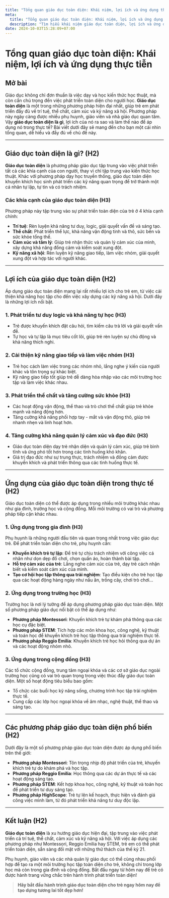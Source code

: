 ```yaml
---
title: "Tổng quan giáo dục toàn diện: Khái niệm, lợi ích và ứng dụng thực tiễn"
meta:
  title: "Tổng quan giáo dục toàn diện: Khái niệm, lợi ích và ứng dụng thực tiễn"
  description: "Tìm hiểu khái niệm giáo dục toàn diện, lợi ích và ứng dụng thực tiễn. Phương pháp giáo dục giúp trẻ phát triển toàn diện về trí tuệ, cảm xúc, thể chất và kỹ năng xã hội."
date: 2024-10-03T15:28:09+07:00
---
```


# Tổng quan giáo dục toàn diện: Khái niệm, lợi ích và ứng dụng thực tiễn

## Mở bài
Giáo dục không chỉ đơn thuần là việc dạy và học kiến thức học thuật, mà còn cần chú trọng đến việc phát triển toàn diện cho người học. **Giáo dục toàn diện** là một trong những phương pháp hiện đại nhất, giúp trẻ em phát triển đầy đủ về trí tuệ, thể chất, cảm xúc và kỹ năng xã hội. Phương pháp này ngày càng được nhiều phụ huynh, giáo viên và nhà giáo dục quan tâm. Vậy **giáo dục toàn diện là gì**, lợi ích của nó ra sao và làm thế nào để áp dụng nó trong thực tế? Bài viết dưới đây sẽ mang đến cho bạn một cái nhìn tổng quan, dễ hiểu và đầy đủ về chủ đề này.

---

## Giáo dục toàn diện là gì? (H2)
**Giáo dục toàn diện** là phương pháp giáo dục tập trung vào việc phát triển tất cả các khía cạnh của con người, thay vì chỉ tập trung vào kiến thức học thuật. Khác với phương pháp dạy học truyền thống, giáo dục toàn diện khuyến khích học sinh phát triển các kỹ năng quan trọng để trở thành một cá nhân tự lập, tự tin và có trách nhiệm.

### Các khía cạnh của giáo dục toàn diện (H3)
Phương pháp này tập trung vào sự phát triển toàn diện của trẻ ở 4 khía cạnh chính:  
- **Trí tuệ**: Rèn luyện khả năng tư duy, logic, giải quyết vấn đề và sáng tạo.  
- **Thể chất**: Phát triển thể lực, khả năng vận động tinh và thô, sức bền và sức khỏe tổng thể.  
- **Cảm xúc và tâm lý**: Giúp trẻ nhận thức và quản lý cảm xúc của mình, xây dựng khả năng đồng cảm và kiểm soát xung đột.  
- **Kỹ năng xã hội**: Rèn luyện kỹ năng giao tiếp, làm việc nhóm, giải quyết xung đột và hợp tác với người khác.  

---

## Lợi ích của giáo dục toàn diện (H2)
Áp dụng giáo dục toàn diện mang lại rất nhiều lợi ích cho trẻ em, từ việc cải thiện khả năng học tập cho đến việc xây dựng các kỹ năng xã hội. Dưới đây là những lợi ích nổi bật.

### 1. Phát triển tư duy logic và khả năng tự học (H3)
- Trẻ được khuyến khích đặt câu hỏi, tìm kiếm câu trả lời và giải quyết vấn đề.  
- Tự học và tự lập là mục tiêu cốt lõi, giúp trẻ rèn luyện sự chủ động và khả năng thích nghi.  

### 2. Cải thiện kỹ năng giao tiếp và làm việc nhóm (H3)
- Trẻ học cách làm việc trong các nhóm nhỏ, lắng nghe ý kiến của người khác và tôn trọng sự khác biệt.  
- Kỹ năng giao tiếp tốt giúp trẻ dễ dàng hòa nhập vào các môi trường học tập và làm việc khác nhau.  

### 3. Phát triển thể chất và tăng cường sức khỏe (H3)
- Các hoạt động vận động, thể thao và trò chơi thể chất giúp trẻ khỏe mạnh và năng động hơn.  
- Tăng cường khả năng phối hợp tay - mắt và vận động thô, giúp trẻ nhanh nhẹn và linh hoạt hơn.  

### 4. Tăng cường khả năng quản lý cảm xúc và đạo đức (H3)
- Giáo dục toàn diện dạy trẻ nhận diện và quản lý cảm xúc, giúp trẻ bình tĩnh và ứng phó tốt hơn trong các tình huống khó khăn.  
- Giá trị đạo đức như sự trung thực, trách nhiệm và đồng cảm được khuyến khích và phát triển thông qua các tình huống thực tế.  

---

## Ứng dụng của giáo dục toàn diện trong thực tế (H2)
Giáo dục toàn diện có thể được áp dụng trong nhiều môi trường khác nhau như gia đình, trường học và cộng đồng. Mỗi môi trường có vai trò và phương pháp tiếp cận khác nhau.

### 1. Ứng dụng trong gia đình (H3)
Phụ huynh là những người đầu tiên và quan trọng nhất trong việc giáo dục trẻ. Để phát triển toàn diện cho trẻ, phụ huynh cần:  
- **Khuyến khích trẻ tự lập**: Để trẻ tự chịu trách nhiệm với công việc cá nhân như dọn dẹp đồ chơi, chọn quần áo, hoàn thành bài tập.  
- **Hỗ trợ cảm xúc của trẻ**: Lắng nghe cảm xúc của trẻ, dạy trẻ cách nhận biết và kiểm soát cảm xúc của mình.  
- **Tạo cơ hội học tập thông qua trải nghiệm**: Tạo điều kiện cho trẻ học tập qua các hoạt động hàng ngày như nấu ăn, trồng cây, chơi trò chơi...  

### 2. Ứng dụng trong trường học (H3)
Trường học là nơi lý tưởng để áp dụng phương pháp giáo dục toàn diện. Một số phương pháp giáo dục nổi bật có thể áp dụng như:  
- **Phương pháp Montessori**: Khuyến khích trẻ tự khám phá thông qua các học cụ đặc biệt.  
- **Phương pháp STEM**: Tích hợp các môn khoa học, công nghệ, kỹ thuật và toán học để khuyến khích trẻ học tập thông qua trải nghiệm thực tế.  
- **Phương pháp Reggio Emilia**: Khuyến khích trẻ học hỏi thông qua dự án và các hoạt động nhóm nhỏ.  

### 3. Ứng dụng trong cộng đồng (H3)
Các tổ chức cộng đồng, trung tâm ngoại khóa và các cơ sở giáo dục ngoài trường học cũng có vai trò quan trọng trong việc thúc đẩy giáo dục toàn diện. Một số hoạt động tiêu biểu bao gồm:  
- Tổ chức các buổi học kỹ năng sống, chương trình học tập trải nghiệm thực tế.  
- Cung cấp các lớp học ngoại khóa về âm nhạc, nghệ thuật, thể thao và sáng tạo.  

---

## Các phương pháp giáo dục toàn diện phổ biến (H2)
Dưới đây là một số phương pháp giáo dục toàn diện được áp dụng phổ biến trên thế giới:  
- **Phương pháp Montessori**: Tôn trọng nhịp độ phát triển của trẻ, khuyến khích trẻ tự do khám phá và học tập.  
- **Phương pháp Reggio Emilia**: Học thông qua các dự án thực tế và các hoạt động sáng tạo.  
- **Phương pháp STEM**: Kết hợp khoa học, công nghệ, kỹ thuật và toán học để phát triển tư duy sáng tạo.  
- **Phương pháp HighScope**: Trẻ tự lên kế hoạch, thực hiện và đánh giá công việc mình làm, từ đó phát triển khả năng tư duy độc lập.  

---

## Kết luận (H2)
**Giáo dục toàn diện** là xu hướng giáo dục hiện đại, tập trung vào việc phát triển cả trí tuệ, thể chất, cảm xúc và kỹ năng xã hội. Với việc áp dụng các phương pháp như Montessori, Reggio Emilia hay STEM, trẻ em có thể phát triển toàn diện, sẵn sàng đối mặt với những thử thách của thế kỷ 21.  

Phụ huynh, giáo viên và các nhà quản lý giáo dục có thể cùng nhau phối hợp để tạo ra một môi trường học tập toàn diện cho trẻ, không chỉ trong lớp học mà còn trong gia đình và cộng đồng. Bắt đầu ngay từ hôm nay để trẻ có được hành trang vững chắc trên hành trình phát triển toàn diện!  

> **Hãy bắt đầu hành trình giáo dục toàn diện cho trẻ ngay hôm nay để tạo dựng tương lai tốt đẹp hơn!**
